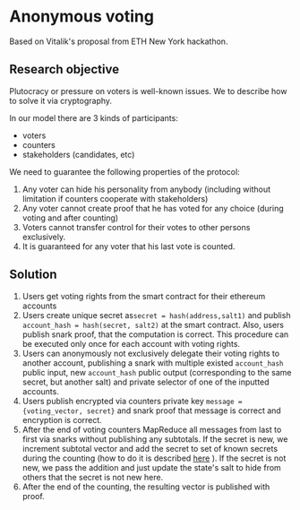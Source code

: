 # Anonymous voting

Based on Vitalik's proposal from ETH New York hackathon.

## Research objective 

Plutocracy or pressure on voters is well-known issues. We to describe how to solve it via cryptography.

In our model there are 3 kinds of participants:
* voters
* counters
* stakeholders (candidates, etc)

We need to guarantee the following properties of the protocol:
1. Any voter can hide his personality from anybody (including without limitation if counters cooperate with stakeholders)
2. Any voter cannot create proof that he has voted for any choice (during voting and after counting)
3. Voters cannot transfer control for their votes to other persons exclusively.
4. It is guaranteed for any voter that his last vote is counted.

## Solution

1. Users get voting rights from the smart contract for their ethereum accounts
2. Users create unique secret as`secret = hash(address,salt1)` and publish `account_hash = hash(secret, salt2)` at the smart contract. Also, users publish snark proof, that the computation is correct. This procedure can be executed only once for each account with voting rights. 
4. Users can anonymously not exclusively delegate their voting rights to another account, publishing a snark with multiple existed `account_hash` public input, new `account_hash` public output (corresponding to the same secret, but another salt) and private selector of one of the inputted accounts.
5. Users publish encrypted via counters private key `message = {voting_vector, secret}` and snark proof that message is correct and encryption is correct.
6. After the end of voting counters MapReduce all messages from last to first via snarks without publishing any subtotals. If the secret is new, we increment subtotal vector and add the secret to set of known secrets during the counting (how to do it is described [here](https://ethresear.ch/t/shorter-merkle-proofs-for-snapps/4044) ). If the secret is not new, we pass the addition and just update the state's salt to hide from others that the secret is not new here.
7. After the end of the counting, the resulting vector is published with proof.

